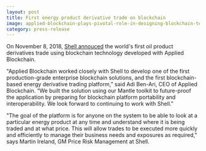 ```yaml
---
layout: post
title: First energy product derivative trade on blockchain
image: applied-blockchain-plays-pivotal-role-in-designing-blockchain-technology-for-shell
category: press-release
---
```


<p class="post__content">On November 8, 2018, <a href="https://www.linkedin.com/feed/update/urn:li:activity:6466320319719186433/" target="_blank" rel="noopener" class="button--underline">Shell annouced</a> the world's first oil product derivatives trade using blockchain technology developed with Applied Blockchain.</p>
<p class="post__content">"Applied Blockchain worked closely with Shell to develop one of the first production-grade enterprise blockchain solutions, and the first blockchain-based energy derivative trading platform,” said Adi Ben-Ari, CEO of Applied Blockchain. “We built the solution using our Mantle toolkit to future-proof the application by preparing for blockchain platform portability and interoperability. We look forward to continuing to work with Shell."</p>
<p class="post__content">"The goal of the platform is for anyone on the system to be able to look at a particular energy product at any time and understand where it is being traded and at what price. This will allow trades to be executed more quickly and efficiently to manage their business needs and exposures as required," says Martin Ireland, GM Price Risk Management at Shell.</p>